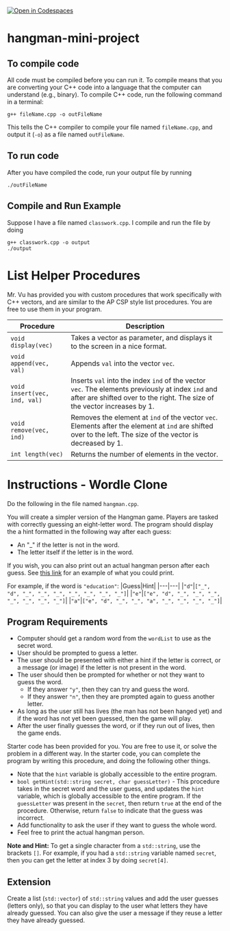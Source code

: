 [![Open in Codespaces](https://classroom.github.com/assets/launch-codespace-2972f46106e565e64193e422d61a12cf1da4916b45550586e14ef0a7c637dd04.svg)](https://classroom.github.com/open-in-codespaces?assignment_repo_id=18641847)
# hangman-mini-project

## To compile code
All code must be compiled before you can run it.  To compile means that you are converting your C++ code into a language that the computer can understand (e.g., binary).  To compile C++ code, run the following command in a terminal:
```
g++ fileName.cpp -o outFileName
```
This tells the C++ compiler to compile your file named `fileName.cpp`, and output it (`-o`) as a file named `outFileName`.

## To run code
After you have compiled the code, run your output file by running
```
./outFileName
```

## Compile and Run Example
Suppose I have a file named `classwork.cpp`.  I compile and run the file by doing
```
g++ classwork.cpp -o output
./output
```
# List Helper Procedures
Mr. Vu has provided you with custom procedures that work specifically with C++ vectors, and are similar to the AP CSP style list procedures.  You are free to use them in your program.

|Procedure|Description|
|---|---|
|`void display(vec)`|Takes a vector as parameter, and displays it to the screen in a nice format.|
|`void append(vec, val)`|Appends `val` into the vector `vec`.|
|`void insert(vec, ind, val)`|Inserts `val` into the index `ind` of the vector `vec`.  The elements previously at index `ind` and after are shifted over to the right.  The size of the vector increases by 1.|
|`void remove(vec, ind)`|Removes the element at `ind` of the vector `vec`.  Elements after the element at `ind` are shifted over to the left.  The size of the vector is decreased by 1.|
|`int length(vec)`|Returns the number of elements in the vector.|

# Instructions - Wordle Clone
Do the following in the file named `hangman.cpp`.

You will create a simpler version of the Hangman game.  Players are tasked with correctly guessing an eight-letter word.  The program should display the a hint formatted in the following way after each guess:
* An "_" if the letter is not in the word.
* The letter itself if the letter is in the word.

If you wish, you can also print out an actual hangman person after each guess.  See [this link](https://cplusplus.com/forum/beginner/221193/) for an example of what you could print.

For example, if the word is `"education"`:
|Guess|Hint|
|---|---|
|`"d"`|`["_", "d", "_", "_", "_", "_", "_", "_", "_"]`|
|`"e"`|`["e", "d", "_", "_", "_", "_", "_", "_", "_"]`|
|`"a"`|`["e", "d", "_", "_", "a", "_", "_", "_", "_"]`|

## Program Requirements
* Computer should get a random word from the `wordList` to use as the secret word.
* User should be prompted to guess a letter.
* The user should be presented with either a hint if the letter is correct, or a message (or image) if the letter is not present in the word.
* The user should then be prompted for whether or not they want to guess the word.
    * If they answer `"y"`, then they can try and guess the word.
    * If they answer `"n"`, then they are prompted again to guess another letter.
* As long as the user still has lives (the man has not been hanged yet) and if the word has not yet been guessed, then the game will play.
* After the user finally guesses the word, or if they run out of lives, then the game ends.

Starter code has been provided for you.  You are free to use it, or solve the problem in a different way.  In the starter code, you can complete the program by writing this procedure, and doing the following other things.
*  Note that the `hint` variable is globally accessible to the entire program.
*  `bool getHint(std::string secret, char guessLetter)` - This procedure takes in the secret word and the user guess, and updates the `hint` variable, which is globally accessible to the entire program.  If the `guessLetter` was present in the `secret`, then return `true` at the end of the procedure.  Otherwise, return `false` to indicate that the guess was incorrect.
*  Add functionality to ask the user if they want to guess the whole word.
*  Feel free to print the actual hangman person.

**Note and Hint:** To get a single character from a `std::string`, use the brackets `[]`.  For example, if you had a `std::string` variable named `secret`, then you can get the letter at index 3 by doing `secret[4]`.

## Extension
Create a list (`std::vector`) of `std::string` values and add the user guesses (letters only), so that you can display to the user what letters they have already guessed.  You can also give the user a message if they reuse a letter they have already guessed.
